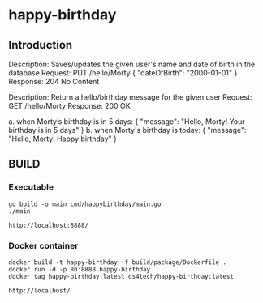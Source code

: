 # happy-birthday

## Introduction <a name="intro"></a>

Description: Saves/updates the given user's name and date of birth in the database
  Request: PUT /hello/Morty { "dateOfBirth": "2000-01-01" }
  Response: 204 No Content

Description: Return a hello/birthday message for the given user
  Request: GET /hello/Morty
  Response: 200 OK

a. when Morty’s birthday is in 5 days:
{ "message": "Hello, Morty! Your birthday is in 5 days" }
b. when Morty's birthday is today:
{ "message": "Hello, Morty! Happy birthday" }

## BUILD <a name="build"></a>

### Executable <a name="build.exe"></a>
```
go build -o main cmd/happybirthday/main.go
./main

http://localhost:8888/
```

### Docker container <a name="build.docker"></a>
```
docker build -t happy-birthday -f build/package/Dockerfile .
docker run -d -p 80:8888 happy-birthday
docker tag happy-birthday:latest ds4tech/happy-birthday:latest

http://localhost/
```
